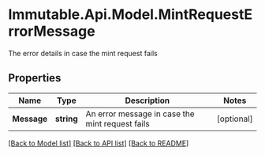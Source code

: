 # Immutable.Api.Model.MintRequestErrorMessage
The error details in case the mint request fails

## Properties

Name | Type | Description | Notes
------------ | ------------- | ------------- | -------------
**Message** | **string** | An error message in case the mint request fails | [optional] 

[[Back to Model list]](../README.md#documentation-for-models) [[Back to API list]](../README.md#documentation-for-api-endpoints) [[Back to README]](../README.md)

